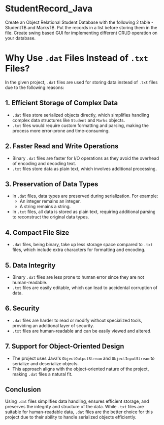 # StudentRecord_Java
Create an Object Relational Student Database with the following 2 table - StudentTB and MarksTB. Put the records in a list before storing them in the file. Create swing based GUI for implementing different CRUD operation on your database.

# Why Use `.dat` Files Instead of `.txt` Files?

In the given project, `.dat` files are used for storing data instead of `.txt` files due to the following reasons:

## 1. **Efficient Storage of Complex Data**
- `.dat` files store serialized objects directly, which simplifies handling complex data structures like `Student` and `Marks` objects.
- `.txt` files would require custom formatting and parsing, making the process more error-prone and time-consuming.

## 2. **Faster Read and Write Operations**
- Binary `.dat` files are faster for I/O operations as they avoid the overhead of encoding and decoding text.
- `.txt` files store data as plain text, which involves additional processing.

## 3. **Preservation of Data Types**
- In `.dat` files, data types are preserved during serialization. For example:
  - An integer remains an integer.
  - A string remains a string.
- In `.txt` files, all data is stored as plain text, requiring additional parsing to reconstruct the original data types.

## 4. **Compact File Size**
- `.dat` files, being binary, take up less storage space compared to `.txt` files, which include extra characters for formatting and encoding.

## 5. **Data Integrity**
- Binary `.dat` files are less prone to human error since they are not human-readable.
- `.txt` files are easily editable, which can lead to accidental corruption of data.

## 6. **Security**
- `.dat` files are harder to read or modify without specialized tools, providing an additional layer of security.
- `.txt` files are human-readable and can be easily viewed and altered.

## 7. **Support for Object-Oriented Design**
- The project uses Java's `ObjectOutputStream` and `ObjectInputStream` to serialize and deserialize objects.
- This approach aligns with the object-oriented nature of the project, making `.dat` files a natural fit.

## Conclusion
Using `.dat` files simplifies data handling, ensures efficient storage, and preserves the integrity and structure of the data. While `.txt` files are suitable for human-readable data, `.dat` files are the better choice for this project due to their ability to handle serialized objects efficiently.
